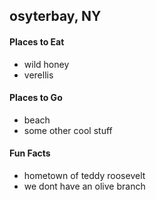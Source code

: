 ## osyterbay, NY

#### Places to Eat
- wild honey
- verellis

#### Places to Go
- beach
- some other cool stuff

#### Fun Facts
- hometown of teddy roosevelt
- we dont have an olive branch
